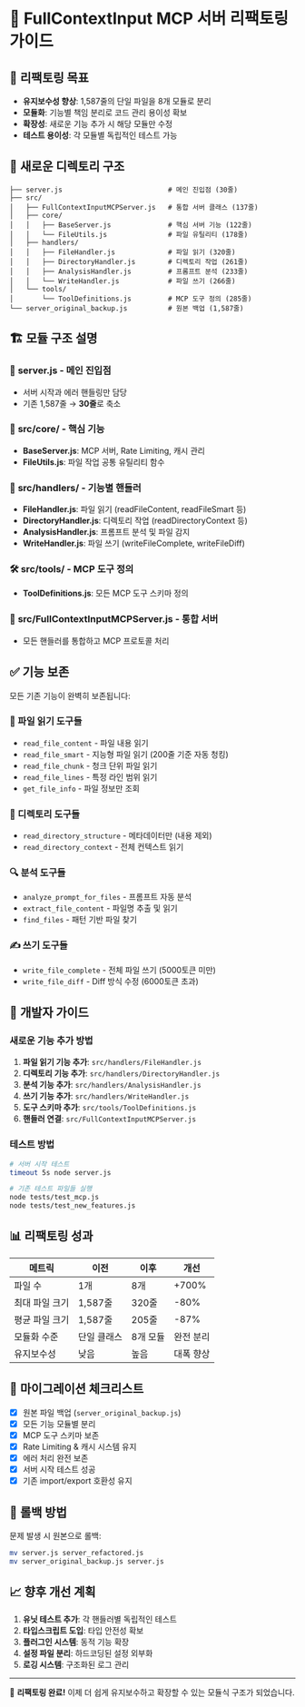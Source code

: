 # 📁 FullContextInput MCP 서버 리팩토링 가이드

## 🎯 리팩토링 목표
- **유지보수성 향상**: 1,587줄의 단일 파일을 8개 모듈로 분리
- **모듈화**: 기능별 책임 분리로 코드 관리 용이성 확보
- **확장성**: 새로운 기능 추가 시 해당 모듈만 수정
- **테스트 용이성**: 각 모듈별 독립적인 테스트 가능

## 📂 새로운 디렉토리 구조

```
├── server.js                          # 메인 진입점 (30줄)
├── src/
│   ├── FullContextInputMCPServer.js   # 통합 서버 클래스 (137줄)
│   ├── core/
│   │   ├── BaseServer.js              # 핵심 서버 기능 (122줄)
│   │   └── FileUtils.js               # 파일 유틸리티 (178줄)
│   ├── handlers/
│   │   ├── FileHandler.js             # 파일 읽기 (320줄)
│   │   ├── DirectoryHandler.js        # 디렉토리 작업 (261줄)
│   │   ├── AnalysisHandler.js         # 프롬프트 분석 (233줄)
│   │   └── WriteHandler.js            # 파일 쓰기 (266줄)
│   └── tools/
│       └── ToolDefinitions.js         # MCP 도구 정의 (285줄)
└── server_original_backup.js          # 원본 백업 (1,587줄)
```

## 🏗️ 모듈 구조 설명

### 📍 **server.js** - 메인 진입점
- 서버 시작과 에러 핸들링만 담당
- 기존 1,587줄 → **30줄**로 축소

### 🧠 **src/core/** - 핵심 기능
- **BaseServer.js**: MCP 서버, Rate Limiting, 캐시 관리
- **FileUtils.js**: 파일 작업 공통 유틸리티 함수

### 🔧 **src/handlers/** - 기능별 핸들러
- **FileHandler.js**: 파일 읽기 (readFileContent, readFileSmart 등)
- **DirectoryHandler.js**: 디렉토리 작업 (readDirectoryContext 등)
- **AnalysisHandler.js**: 프롬프트 분석 및 파일 감지
- **WriteHandler.js**: 파일 쓰기 (writeFileComplete, writeFileDiff)

### 🛠️ **src/tools/** - MCP 도구 정의
- **ToolDefinitions.js**: 모든 MCP 도구 스키마 정의

### 🔗 **src/FullContextInputMCPServer.js** - 통합 서버
- 모든 핸들러를 통합하고 MCP 프로토콜 처리

## ✅ 기능 보존
모든 기존 기능이 완벽히 보존됩니다:

### 📖 파일 읽기 도구들
- `read_file_content` - 파일 내용 읽기
- `read_file_smart` - 지능형 파일 읽기 (200줄 기준 자동 청킹)
- `read_file_chunk` - 청크 단위 파일 읽기
- `read_file_lines` - 특정 라인 범위 읽기
- `get_file_info` - 파일 정보만 조회

### 📁 디렉토리 도구들
- `read_directory_structure` - 메타데이터만 (내용 제외)
- `read_directory_context` - 전체 컨텍스트 읽기

### 🔍 분석 도구들
- `analyze_prompt_for_files` - 프롬프트 자동 분석
- `extract_file_content` - 파일명 추출 및 읽기
- `find_files` - 패턴 기반 파일 찾기

### ✍️ 쓰기 도구들
- `write_file_complete` - 전체 파일 쓰기 (5000토큰 미만)
- `write_file_diff` - Diff 방식 수정 (6000토큰 초과)

## 🔧 개발자 가이드

### 새로운 기능 추가 방법

1. **파일 읽기 기능 추가**: `src/handlers/FileHandler.js`
2. **디렉토리 기능 추가**: `src/handlers/DirectoryHandler.js`
3. **분석 기능 추가**: `src/handlers/AnalysisHandler.js`
4. **쓰기 기능 추가**: `src/handlers/WriteHandler.js`
5. **도구 스키마 추가**: `src/tools/ToolDefinitions.js`
6. **핸들러 연결**: `src/FullContextInputMCPServer.js`

### 테스트 방법
```bash
# 서버 시작 테스트
timeout 5s node server.js

# 기존 테스트 파일들 실행
node tests/test_mcp.js
node tests/test_new_features.js
```

## 📊 리팩토링 성과

| 메트릭 | 이전 | 이후 | 개선 |
|--------|------|------|------|
| 파일 수 | 1개 | 8개 | +700% |
| 최대 파일 크기 | 1,587줄 | 320줄 | -80% |
| 평균 파일 크기 | 1,587줄 | 205줄 | -87% |
| 모듈화 수준 | 단일 클래스 | 8개 모듈 | 완전 분리 |
| 유지보수성 | 낮음 | 높음 | 대폭 향상 |

## 🚨 마이그레이션 체크리스트

- [x] 원본 파일 백업 (`server_original_backup.js`)
- [x] 모든 기능 모듈별 분리
- [x] MCP 도구 스키마 보존
- [x] Rate Limiting & 캐시 시스템 유지
- [x] 에러 처리 완전 보존
- [x] 서버 시작 테스트 성공
- [x] 기존 import/export 호환성 유지

## 🔄 롤백 방법
문제 발생 시 원본으로 롤백:
```bash
mv server.js server_refactored.js
mv server_original_backup.js server.js
```

## 📈 향후 개선 계획
1. **유닛 테스트 추가**: 각 핸들러별 독립적인 테스트
2. **타입스크립트 도입**: 타입 안전성 확보
3. **플러그인 시스템**: 동적 기능 확장
4. **설정 파일 분리**: 하드코딩된 설정 외부화
5. **로깅 시스템**: 구조화된 로그 관리

---

🎉 **리팩토링 완료!** 이제 더 쉽게 유지보수하고 확장할 수 있는 모듈식 구조가 되었습니다.

